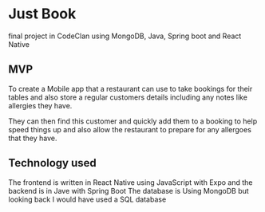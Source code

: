 # Just Book
final project in CodeClan using MongoDB, Java, Spring boot and React Native


## MVP
To create a Mobile app that a restaurant can use to take bookings for their tables and also store a regular customers details including any notes like allergies they have.

They can then find this customer and quickly add them to a booking to help speed things up and also allow the restaurant to prepare for any allergoes that they have.

## Technology used

The frontend is written in React Native using JavaScript with Expo and the backend is in Jave with Spring Boot
The database is Using MongoDB but looking back I would have used a SQL database
